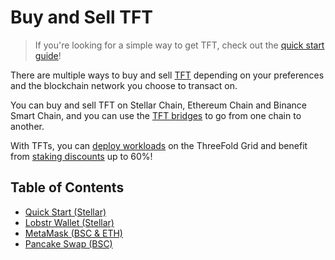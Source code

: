 <h1>Buy and Sell TFT</h1>

> If you're looking for a simple way to get TFT, check out the [quick start guide](./tft_lobstr/tft_lobstr_short_guide.md)!

There are multiple ways to buy and sell [TFT](../threefold_token.md) depending on your preferences and the blockchain network you choose to transact on. 

You can buy and sell TFT on Stellar Chain, Ethereum Chain and Binance Smart Chain, and you can use the [TFT bridges](../tft_bridges/tft_bridges.md) to go from one chain to another.

With TFTs, you can [deploy workloads](../../getstarted/tfgrid3_getstarted.md) on the ThreeFold Grid and benefit from [staking discounts](../../wiki/cloudunits/pricing/staking_discount_levels.md) up to 60%!

<h2>Table of Contents</h2>

- [Quick Start (Stellar)](./tft_lobstr/tft_lobstr_short_guide.md)
- [Lobstr Wallet (Stellar)](./tft_lobstr/tft_lobstr_complete_guide.md)
- [MetaMask (BSC & ETH)](./tft_metamask/tft_metamask.md)
- [Pancake Swap (BSC)](./pancakeswap.md)
